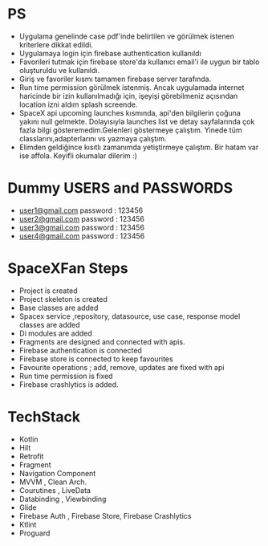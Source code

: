 # **PS**
- Uygulama genelinde case pdf'inde belirtilen ve görülmek istenen kriterlere dikkat edildi. 
- Uygulamaya login için firebase authentication kullanıldı
- Favorileri tutmak için firebase store'da kullanıcı email'i ile uygun bir tablo oluşturuldu ve kullanıldı. 
- Giriş ve favoriler kısmı tamamen firebase server tarafında.
- Run time permission görülmek istenmiş. Ancak uygulamada internet haricinde bir izin kullanılmadığı için, işeyişi görebilmeniz açısından location izni aldım splash screende.
- SpaceX api upcoming launches kısmında, api'den bilgilerin çoğuna yakını null gelmekte. Dolayısıyla launches list ve detay sayfalarında çok fazla bilgi gösteremedim.Gelenleri göstermeye çalıştım. Yinede tüm classlarını,adapterlarını vs yazmaya çalıştım.
- Elimden geldiğince kısıtlı zamanımda yetiştirmeye çalıştım. Bir hatam var ise affola. Keyifli okumalar dilerim :)

# Dummy USERS and PASSWORDS
- user1@gmail.com password : 123456
- user2@gmail.com password : 123456
- user3@gmail.com password : 123456
- user4@gmail.com password : 123456

# SpaceXFan Steps
- Project is created
- Project skeleton is created
- Base classes are added
- Spacex service ,repository, datasource, use case, response model classes are added
- Di modules are added
- Fragments are designed and connected with apis.
- Firebase authentication is connected
- Firebase store is connected to keep favourites
- Favourite operations ; add, remove, updates are fixed with api
- Run time permission is fixed
- Firebase crashlytics is added.

# TechStack
- Kotlin
- Hilt
- Retrofit 
- Fragment
- Navigation Component
- MVVM , Clean Arch.
- Courutines , LiveData
- Databinding , Viewbinding
- Glide
- Firebase Auth , Firebase Store, Firebase Crashlytics
- Ktlint
- Proguard

